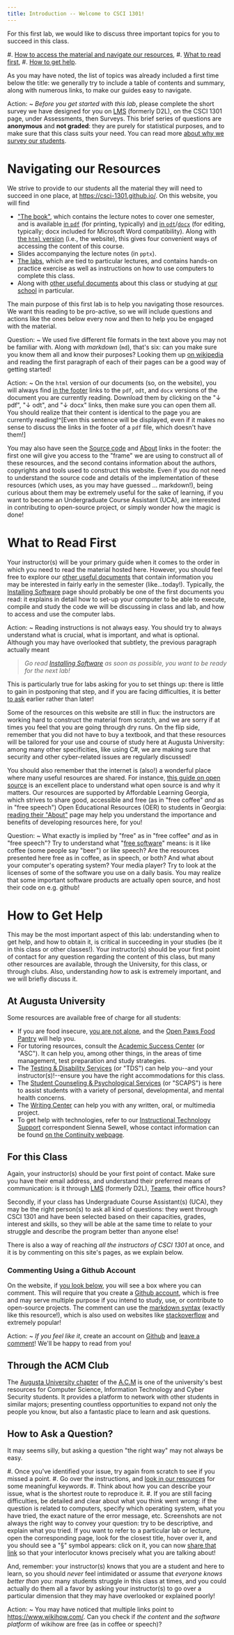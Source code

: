 ```yaml
---
title: Introduction -- Welcome to CSCI 1301!
---
```


For this first lab, we would like to discuss three important topics for you to succeed in this class.

#. [How to access the material and navigate our resources](#navigating-our-resources-1),
#. [What to read first](#what-to-read-first-1),
#. [How to get help](#how-to-get-help-1).

As you may have noted, the list of topics was already included a first time below the title: we generally try to include a table of contents and summary, along with numerous links, to make our guides easy to navigate.

Action:
~ _Before you get started with this lab_, please complete the short survey we have designed for you on [LMS](https://lms.augusta.edu/) (formerly D2L), on the CSCI 1301 page, under Assessments, then Surveys. This brief series of questions are **anonymous** and **not graded**: they are purely for statistical purposes, and to make sure that this class suits your need. You can read more [about why we survey our students](../../survey.html).

# Navigating our Resources

We strive to provide to our students all the material they will need to succeed in one place, at <https://csci-1301.github.io/>.
On this website, you will find

- ["The book"](https://csci-1301.github.io/book.html), which contains the lecture notes to cover one semester, and is available [in `pdf`](https://csci-1301.github.io/book.pdf) (for printing, typically) and [in `odt`](https://csci-1301.github.io/book.odt)/[`docx`](https://csci-1301.github.io/book.docx) (for editing, typically;  docx included for Microsoft Word compatibility). Along with [the `html` version](https://csci-1301.github.io/book.html) (i.e., the website), this gives four convenient ways of accessing the content of this course.
- Slides accompanying the lecture notes (in `pptx`). <!-- TODO: add (list of) slides to website -->
- [The labs](https://csci-1301.github.io/labs/), which are tied to particular lectures, and contains hands-on practice exercise as well as instructions on how to use computers to complete this class.
- Along with [other useful documents](https://csci-1301.github.io/#other-documents) about this class or studying at [our school](https://www.augusta.edu/ccs/) in particular.

The main purpose of this first lab is to help you navigating those resources.
We want this reading to be pro-active, so we will include questions and actions like the ones below every now and then to help you be engaged with the material.

Question:
~  We used five different file formats in the text above you may not be familiar with. Along with _markdown_ (`md`), that's six: can you make sure you know them all and know their purposes? Looking them up [on wikipedia](https://en.wikipedia.org/wiki/List_of_file_formats) and reading the first paragraph of each of their pages can be a good way of getting started!

Action:
~ On the `html` version of our documents (so, on the website), you will always find [in the footer](#footer) links to the `pdf`, `odt`, and `docx` versions of the document you are currently reading.
Download them by clicking on the "↓ pdf", "↓ odt", and "↓ docx" links, then make sure you can open them all.
You should realize that their content is identical to the page you are currently reading!^[Even this sentence will be displayed, even if it makes no sense to discuss the links in the footer of a `pdf` file, which doesn't have them!]

You may also have seen the [Source code](https://github.com/csci-1301/csci-1301.github.io) and [About](../../about.html) links in the footer: the first one will give you access to the "frame" we are using to construct all of these resources, and the second contains information about the authors, copyrights and tools used to construct this website.
Even if you do not need to understand the source code and details of the implementation of these resources (which uses, as you may have guessed … markdown!), being curious about them may be extremely useful for the sake of learning, if you want to become an Undergraduate Course Assistant (UCA), are interested in contributing to open-source project, or simply wonder how the magic is done!

# What to Read First

Your instructor(s) will be your primary guide when it comes to the order in which you need to read the material hosted here.
However, you should feel free to explore our [other useful documents](https://csci-1301.github.io/#other-documents) that contain information you may be interested in fairly early in the semester (like…today!).
Typically, the [Installing Software](../../software_install.html) page should probably be one of the first documents you read: it explains in detail how to set-up your computer to be able to execute, compile and study the code we will be discussing in class and lab, and how to access and use the computer labs.

Action:
~ Reading instructions is not always easy. You should try to always understand what is crucial, what is important, and what is optional.
Although you may have overlooked that subtlety, the previous paragraph actually meant

> _Go read [Installing Software](../../software_install.html) as soon as possible, you want to be ready for the next lab!_

This is particularly true for labs asking for you to set things up: there is little to gain in postponing that step, and if you are facing difficulties, it is better [to ask](#how-to-get-help-1) earlier rather than later!

Some of the resources on this website are still in flux: the instructors are working hard to construct the material from scratch, and we are sorry if at times you feel that you are going through dry runs.
On the flip side, remember that you did not have to buy a textbook, and that these resources will be tailored for your use and course of study here at Augusta University: among many other specificities, like using C#, we are making sure that security and other cyber-related issues are regularly discussed!

You should also remember that the internet is (also!) a wonderful place where many useful resources are shared.
For instance, [this guide on open source](https://opensource.guide/) is an excellent place to understand what open source is and why it matters.
Our resources are supported by Affordable Learning Georgia, which strives to share good, accessible and free (as in "free coffee" _and_ as in "free speech") Open Educational Resources (OER) to students in Georgia: [reading their "About"](https://www.affordablelearninggeorgia.org/about/about_us) page may help you understand the importance and benefits of developing resources here, for you!

Question:
~ What exactly is implied by "free" as in "free coffee" _and_ as in "free speech"? Try to understand what "[free software](https://en.wikipedia.org/wiki/Free_software)" means: is it like coffee (some people say "beer") or like speech? Are the resources presented here free as in coffee, as in speech, or both? And what about your computer's operating system? Your media player? Try to look at the licenses of some of the software you use on a daily basis. You may realize that some important software products are actually open source, and host their code on e.g. github!

# How to Get Help

This may be the most important aspect of this lab: understanding when to get help, and how to obtain it, is critical in succeeding in your studies (be it in this class or other classes!).
Your instructor(s) should be your first point of contact for any question regarding the content of this class, but many other resources are available, through the University, for this class, or through clubs.
Also, understanding _how_ to ask is extremely important, and we will briefly discuss it.


## At Augusta University

Some resources are available free of charge for all students:

- If you are food insecure, [you are not alone](https://www.wjbf.com/csra-news/nearly-36-percent-of-college-students-are-hungry/), and the [Open Paws Food Pantry](https://www.augusta.edu/student-affairs/open-paws.php) will help you.
- For tutoring resources, consult the [Academic Success Center](https://www.augusta.edu/academicsuccess/) (or "ASC"). It can help you, among other things, in the areas of time management, test preparation and study strategies.
- The [Testing & Disability Services](https://www.augusta.edu/tds/) (or "TDS") can help you--and your instructor(s)!--ensure you have the right accommodations for this class.
- The [Student Counseling & Psychological Services](https://www.augusta.edu/counseling/) (or "SCAPS") is here to assist students with a variety of personal, developmental, and mental health concerns.
- The [Writing Center](https://www.augusta.edu/pamplin/writingcenter/) can help you with any written, oral, or multimedia project.
- To get help with technologies, refer to our [Instructional Technology Support](https://www.augusta.edu/continuity/index.php) correspondent Sienna Sewell, whose contact information can be found [on the Continuity webpage](https://www.augusta.edu/continuity/).

## For this Class

Again, your instructor(s) should be your first point of contact.
Make sure you have their email address, and understand their preferred means of communication: is it through [LMS](https://lms.augusta.edu/) (formerly D2L), [Teams](https://www.augusta.edu/its/microsoftteams.php), their office hours?

Secondly, if your class has Undergraduate Course Assistant(s) (UCA), they may be the right person(s) to ask all kind of questions: they went through CSCI 1301 and have been selected based on their capacities, grades, interest and skills, so they will be able at the same time to relate to your struggle and describe the program better than anyone else!

There is also a way of reaching _all the instructors of CSCI 1301_ at once, and it is by commenting on this site's pages, as we explain below.

### Commenting Using a Github Account

On the website, if [you look below](#how-is-this-page), you will see a box where you can comment.
This will require that you create a [Github account](https://github.com/login), which is free and may serve multiple purpose if you intend to study, use, or contribute to open-source projects.
The comment can use the [markdown syntax](https://commonmark.org/) (exactly like this resource!), which is also used on websites like [stackoverflow](https://stackoverflow.com/editing-help) and extremely popular!

Action:
~ _If you feel like it_, create an account on [Github](https://github.com/login) and [leave a comment](#how-is-this-page)! We'll be happy to read from you!


## Through the ACM Club

The [Augusta University chapter](https://spots.augusta.edu/cyberdefense/) of the [A.C.M](https://www.acm.org/ "Association for Computing Machinery") is one of the university's best resources for Computer Science, Information Technology and Cyber Security students.
It provides a platform to network with other students in similar majors; presenting countless opportunities to expand not only the people you know, but also a fantastic place to learn and ask questions.

<!-- This link is invalid -->
<!-- Because of Covid-19, they are holding meetings virtually in [their Discord server](https://discord.gg/QGuGmsF). -->
<!-- If you are interested in joining these meetings, or you have any questions about Computer Science or Cyber Security, feel free to join through their link. -->

## How to Ask a Question?

It may seems silly, but asking a question "the right way" may not always be easy.

#. Once you've identified your issue, try again from scratch to see if you missed a point.
#. Go over the instructions, and [look in our resources](https://github.com/csci-1301/csci-1301.github.io/search?q=ask+a+question) for some meaningful keywords.
#. Think about how you can describe your issue, what is the shortest route to reproduce it.
#. If you are still facing difficulties, be detailed and clear about what you think went wrong: if the question is related to computers, specify which operating system, what you have tried, the exact nature of the error message, etc. Screenshots are not always the right way to convey your question: try to be descriptive, and explain what you tried. If you want to refer to a particular lab or lecture, open the corresponding page, look for the closest title, hover over it, and you should see a "§" symbol appears: click on it, you can now [share that link](https://www.wikihow.com/Copy-and-Paste-a-Link) so that your interlocutor knows precisely what you are talking about!

And, remember: your instructor(s) knows that you are a student and here to learn, so you should _never_ feel intimidated or assume that _everyone knows better than you_: many students struggle in this class at times, and you could actually do them all a favor by asking your instructor(s) to go over a particular dimension that they may have overlooked or explained poorly!

Action:
~ You may have noticed that multiple links point to <https://www.wikihow.com/>. Can you check if _the content_ and _the software platform_ of wikihow are free (as in coffee or speech)?
